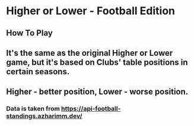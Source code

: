 # Higher or Lower - Football Edition

## How To Play
## It's the same as the original Higher or Lower game, but it's based on Clubs' table positions in certain seasons.
## Higher - better position, Lower - worse position.


### Data is taken from https://api-football-standings.azharimm.dev/